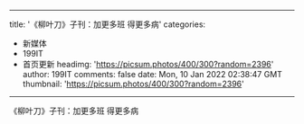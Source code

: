 
---
title: '《柳叶刀》子刊：加更多班 得更多病'
categories: 
 - 新媒体
 - 199IT
 - 首页更新
headimg: 'https://picsum.photos/400/300?random=2396'
author: 199IT
comments: false
date: Mon, 10 Jan 2022 02:38:47 GMT
thumbnail: 'https://picsum.photos/400/300?random=2396'
---

<div>   
《柳叶刀》子刊：加更多班 得更多病  
</div>
            